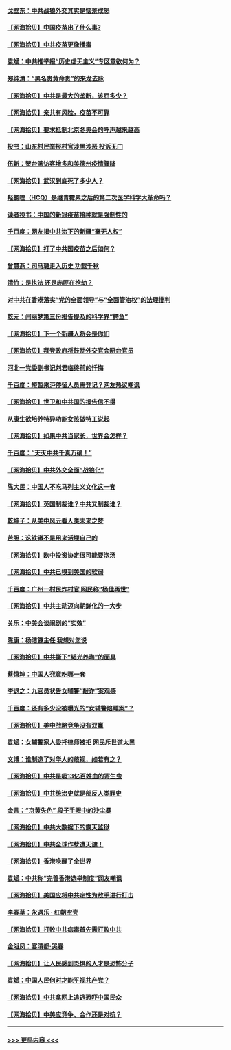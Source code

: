 #### [戈壁东：中共战狼外交其实是恼羞成怒](../pages/nsc993/n12880392.md?t=04150801) 
#### [【网海拾贝】中国疫苗出了什么事?](../pages/nsc993/n12879124.md?t=04150801) 
#### [【网海拾贝】中共疫苗更像播毒](../pages/nsc993/n12876631.md?t=04150801) 
#### [袁斌：中共推举报“历史虚无主义”专区意欲何为？](../pages/nsc993/n12876530.md?t=04150801) 
#### [郑纯清：“黑名贵黄命贵”的来龙去脉](../pages/nsc993/n12875589.md?t=04150801) 
#### [【网海拾贝】中共是最大的垄断，该罚多少？](../pages/nsc993/n12874006.md?t=04150801) 
#### [【网海拾贝】亲共有风险，疫苗不可靠](../pages/nsc993/n12872224.md?t=04150801) 
#### [【网海拾贝】要求抵制北京冬奥会的呼声越来越高](../pages/nsc993/n12868962.md?t=04150801) 
#### [投书：山东村民举报村官涉黑涉恶 投诉无门](../pages/nsc993/n12869726.md?t=04150801) 
#### [伍新：贺台湾访客增多和美德州疫情骤降](../pages/nsc993/n12865651.md?t=04150801) 
#### [【网海拾贝】武汉到底死了多少人？](../pages/nsc993/n12863707.md?t=04150801) 
#### [羟氯喹（HCQ）是继青霉素之后的第二次医学科学大革命吗？](../pages/nsc993/n12638564.md?t=04150801) 
#### [读者投书：中国的新冠疫苗接种就是强制性的](../pages/nsc993/n12859932.md?t=04150801) 
#### [千百度：网友揭中共治下的新疆“毫无人权”](../pages/nsc993/n12858385.md?t=04150801) 
#### [【网海拾贝】打了中共国疫苗之后如何？](../pages/nsc993/n12857866.md?t=04150801) 
#### [曾慧燕：司马璐走入历史 功载千秋](../pages/nsc993/n12856996.md?t=04150801) 
#### [清竹：是执法 还是赤匪在抢劫？](../pages/nsc993/n12856952.md?t=04150801) 
#### [对中共在香港落实“党的全面领导”与“全面管治权”的法理批判](../pages/nsc993/n12856929.md?t=04150801) 
#### [乾元：闫丽梦第三份报告提及的科学界“鳄鱼”](../pages/nsc993/n12855985.md?t=04150801) 
#### [【网海拾贝】下一个新疆人将会是你们](../pages/nsc993/n12855864.md?t=04150801) 
#### [【网海拾贝】拜登政府将鼓励外交官会晤台官员](../pages/nsc993/n12853615.md?t=04150801) 
#### [河北一党委副书记刘君临终前的忏悔](../pages/nsc993/n12849420.md?t=04150801) 
#### [千百度：短暂来沪停留人员需登记？网友热议嘲讽](../pages/nsc993/n12853497.md?t=04150801) 
#### [【网海拾贝】世卫和中共国的报告信不得](../pages/nsc993/n12850902.md?t=04150801) 
#### [从康生欲培养特异功能女孩做特工说起](../pages/nsc993/n12849289.md?t=04150801) 
#### [【网海拾贝】如果中共当家长，世界会怎样？](../pages/nsc993/n12848436.md?t=04150801) 
#### [千百度：“天灭中共千真万确！”](../pages/nsc993/n12845659.md?t=04150801) 
#### [【网海拾贝】中共外交全面“战狼化”](../pages/nsc993/n12845607.md?t=04150801) 
#### [陈大民：中国人不吃马列主义文化这一套](../pages/nsc993/n12842496.md?t=04150801) 
#### [【网海拾贝】英国制裁谁？中共又制裁谁？](../pages/nsc993/n12840909.md?t=04150801) 
#### [乾坤子：从美中风云看人类未来之梦](../pages/nsc993/n12840590.md?t=04150801) 
#### [苦胆：这铁锹不是用来活埋自己的](../pages/nsc993/n12839512.md?t=04150801) 
#### [【网海拾贝】欧中投资协定很可能要泡汤](../pages/nsc993/n12835122.md?t=04150801) 
#### [【网海拾贝】中共已嗅到美国的软弱](../pages/nsc993/n12832411.md?t=04150801) 
#### [千百度：广州一村民炸村官 网民称“杨佳再世”](../pages/nsc993/n12832380.md?t=04150801) 
#### [【网海拾贝】中共主动迈向朝鲜化的一大步](../pages/nsc993/n12829887.md?t=04150801) 
#### [关乐：中美会谈闹剧的“实效”](../pages/nsc993/n12826698.md?t=04150801) 
#### [陈康：杨洁篪主任  我想对您说](../pages/nsc993/n12826609.md?t=04150801) 
#### [【网海拾贝】中共撕下“韬光养晦”的面具](../pages/nsc993/n12826459.md?t=04150801) 
#### [蔡慎坤：中国人究竟吃哪一套](../pages/nsc993/n12826010.md?t=04150801) 
#### [李退之：九官员状告女辅警“敲诈”案观感](../pages/nsc993/n12823984.md?t=04150801) 
#### [千百度：还有多少没被曝光的“女辅警陪睡案”？](../pages/nsc993/n12822136.md?t=04150801) 
#### [【网海拾贝】美中战略竞争没有双赢](../pages/nsc993/n12822105.md?t=04150801) 
#### [袁斌：女辅警家人委托律师被拒 网民斥世道太黑](../pages/nsc993/n12822004.md?t=04150801) 
#### [文博：谁制造了对华人的歧视，如若有之？](../pages/nsc993/n12821635.md?t=04150801) 
#### [【网海拾贝】中共是吸13亿百姓血的寄生虫](../pages/nsc993/n12819191.md?t=04150801) 
#### [【网海拾贝】中共统治史就是部反人类罪史](../pages/nsc993/n12816738.md?t=04150801) 
#### [金言：“京黄失色” 段子手眼中的沙尘暴](../pages/nsc993/n12815700.md?t=04150801) 
#### [【网海拾贝】中共大数据下的露天监狱](../pages/nsc993/n12811075.md?t=04150801) 
#### [【网海拾贝】中共全球作孽遭天谴！](../pages/nsc993/n12810258.md?t=04150801) 
#### [【网海拾贝】香港唤醒了全世界](../pages/nsc993/n12809100.md?t=04150801) 
#### [袁斌：中共称“完善香港选举制度”网友嘲讽](../pages/nsc993/n12808994.md?t=04150801) 
#### [【网海拾贝】美国应将中共定性为敌手进行打击](../pages/nsc993/n12806870.md?t=04150801) 
#### [李春草：永遇乐 · 红朝空壳](../pages/nsc993/n12805365.md?t=04150801) 
#### [【网海拾贝】打败中共病毒首先需打败中共](../pages/nsc993/n12803930.md?t=04150801) 
#### [金浴凤：宴清都‧哭春](../pages/nsc993/n12801601.md?t=04150801) 
#### [【网海拾贝】让人民感到恐惧的人才是恐怖分子](../pages/nsc993/n12799347.md?t=04150801) 
#### [袁斌：中国人民何时才能平视共产党？](../pages/nsc993/n12799306.md?t=04150801) 
#### [【网海拾贝】中共拿网上追逃恐吓中国民众](../pages/nsc993/n12796905.md?t=04150801) 
#### [【网海拾贝】中美应竞争、合作还是对抗？](../pages/nsc993/n12794675.md?t=04150801) 

----
#### [ >>> 更早内容 <<< ](../indexes/nsc993-earlier.md)
